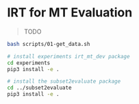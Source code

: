# IRT for MT Evaluation

> TODO

```bash
bash scripts/01-get_data.sh

# install experiments irt_mt_dev package
cd experiments
pip3 install -e .

# install the subset2evaluate package
cd ../subset2evaluate
pip3 install -e .
```